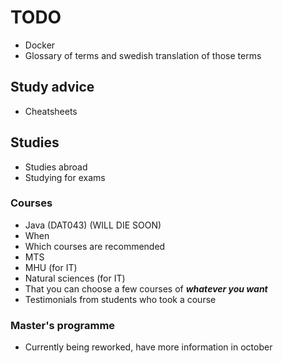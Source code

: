 # TODO

- Docker
- Glossary of terms and swedish translation of those terms

## Study advice

- Cheatsheets

## Studies

- Studies abroad
- Studying for exams

### Courses

- Java (DAT043) (WILL DIE SOON)
- When
- Which courses are recommended
- MTS
- MHU (for IT)
- Natural sciences (for IT)
- That you can choose a few courses of **_whatever you want_**
- Testimonials from students who took a course

### Master's programme

- Currently being reworked, have more information in october

